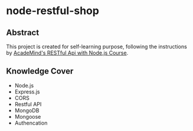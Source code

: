 # node-restful-shop

## Abstract

This project is created for self-learning purpose, following the instructions by [AcadeMind's RESTful Api with Node.js Course](https://www.youtube.com/watch?v=0oXYLzuucwE&list=PL55RiY5tL51q4D-B63KBnygU6opNPFk_q&index=1).

## Knowledge Cover

-   Node.js
-   Express.js
-   CORS
-   Restful API
-   MongoDB
-   Mongoose
-   Authencation
